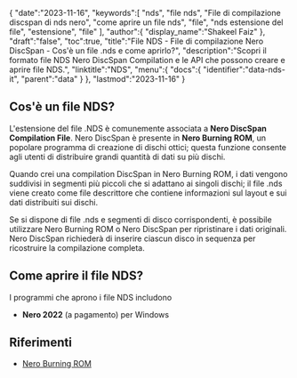 {
   "date":"2023-11-16",
   "keywords":[
"nds",
"file nds",
"File di compilazione discspan di nds nero",
"come aprire un file nds",
"file",
"nds estensione del file",
"estensione",
"file"
],
   "author":{
      "display_name":"Shakeel Faiz"
},
   "draft":"false",
   "toc":true,
   "title":"File NDS - File di compilazione Nero DiscSpan - Cos'è un file .nds e come aprirlo?",
   "description":"Scopri il formato file NDS Nero DiscSpan Compilation e le API che possono creare e aprire file NDS.",
   "linktitle":"NDS",
   "menu":{
      "docs":{
         "identifier":"data-nds-it",
         "parent":"data"
}
},
   "lastmod":"2023-11-16"
}

## Cos'è un file NDS?

L'estensione del file .NDS è comunemente associata a **Nero DiscSpan Compilation File**. Nero DiscSpan è presente in **Nero Burning ROM**, un popolare programma di creazione di dischi ottici; questa funzione consente agli utenti di distribuire grandi quantità di dati su più dischi.

Quando crei una compilation DiscSpan in Nero Burning ROM, i dati vengono suddivisi in segmenti più piccoli che si adattano ai singoli dischi; il file .nds viene creato come file descrittore che contiene informazioni sul layout e sui dati distribuiti sui dischi.

Se si dispone di file .nds e segmenti di disco corrispondenti, è possibile utilizzare Nero Burning ROM o Nero DiscSpan per ripristinare i dati originali. Nero DiscSpan richiederà di inserire ciascun disco in sequenza per ricostruire la compilazione completa.

## Come aprire il file NDS?

I programmi che aprono i file NDS includono

- **Nero 2022** (a pagamento) per Windows

## Riferimenti
- [Nero Burning ROM](http://nero.helpmax.net/en/nero-burning-rom/data-disc/nero-discspan-udf-compilation-and-nero-discmerge-tool/)

